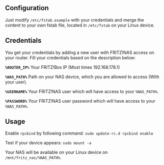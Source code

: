 ## Configuration
Just modify `/etc/fstab.example` with your credentials and merge the content to your own fstab file, located in `/etc/fstab` on your Linux device.

## Credentials
You get your credentials by adding a new user with FRITZ!NAS access on your router. Fill your credentials based on the description below:

**`%ROUTER_IP%`**
Your FRITZ!Box IP (Most times 192.168.178.1)

**`%NAS_PATH%`**
Path on your NAS device, which you are allowed to access (With your user).

**`%USERNAME%`**
Your FRITZ!NAS user which will have access to your `%NAS_PATH%`.

**`%PASSWORD%`**
Your FRITZ!NAS user password which will have access to your `%NAS_PATH%`.

## Usage
Enable `rpcbind` by following command:
`sudo update-rc.d rpcbind enable`

Test if your device appears:
`sudo mount -a`

Your NAS will be available on your Linux device on `/mnt/fritz_nas/%NAS_PATH%`.
